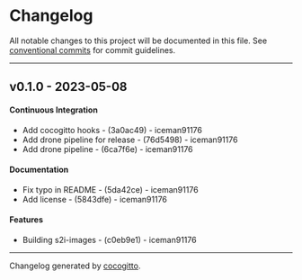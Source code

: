 # Changelog
All notable changes to this project will be documented in this file. See [conventional commits](https://www.conventionalcommits.org/) for commit guidelines.

- - -
## v0.1.0 - 2023-05-08
#### Continuous Integration
- Add cocogitto hooks - (3a0ac49) - iceman91176
- Add drone pipeline for release - (76d5498) - iceman91176
- Add drone pipeline - (6ca7f6e) - iceman91176
#### Documentation
- Fix typo in README - (5da42ce) - iceman91176
- Add license - (5843dfe) - iceman91176
#### Features
- Building s2i-images - (c0eb9e1) - iceman91176

- - -

Changelog generated by [cocogitto](https://github.com/cocogitto/cocogitto).